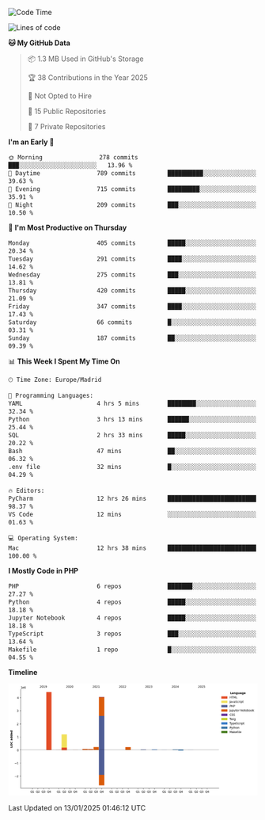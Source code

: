 <!--START_SECTION:waka-->
![Code Time](http://img.shields.io/badge/Code%20Time-589%20hrs%2018%20mins-blue)

![Lines of code](https://img.shields.io/badge/From%20Hello%20World%20I%27ve%20Written-10.4%20million%20lines%20of%20code-blue)

**🐱 My GitHub Data** 

> 📦 1.3 MB Used in GitHub's Storage 
 > 
> 🏆 38 Contributions in the Year 2025
 > 
> 🚫 Not Opted to Hire
 > 
> 📜 15 Public Repositories 
 > 
> 🔑 7 Private Repositories 
 > 
**I'm an Early 🐤** 

```text
🌞 Morning                278 commits         ███░░░░░░░░░░░░░░░░░░░░░░   13.96 % 
🌆 Daytime                789 commits         ██████████░░░░░░░░░░░░░░░   39.63 % 
🌃 Evening                715 commits         █████████░░░░░░░░░░░░░░░░   35.91 % 
🌙 Night                  209 commits         ███░░░░░░░░░░░░░░░░░░░░░░   10.50 % 
```
📅 **I'm Most Productive on Thursday** 

```text
Monday                   405 commits         █████░░░░░░░░░░░░░░░░░░░░   20.34 % 
Tuesday                  291 commits         ████░░░░░░░░░░░░░░░░░░░░░   14.62 % 
Wednesday                275 commits         ███░░░░░░░░░░░░░░░░░░░░░░   13.81 % 
Thursday                 420 commits         █████░░░░░░░░░░░░░░░░░░░░   21.09 % 
Friday                   347 commits         ████░░░░░░░░░░░░░░░░░░░░░   17.43 % 
Saturday                 66 commits          █░░░░░░░░░░░░░░░░░░░░░░░░   03.31 % 
Sunday                   187 commits         ██░░░░░░░░░░░░░░░░░░░░░░░   09.39 % 
```


📊 **This Week I Spent My Time On** 

```text
🕑︎ Time Zone: Europe/Madrid

💬 Programming Languages: 
YAML                     4 hrs 5 mins        ████████░░░░░░░░░░░░░░░░░   32.34 % 
Python                   3 hrs 13 mins       ██████░░░░░░░░░░░░░░░░░░░   25.44 % 
SQL                      2 hrs 33 mins       █████░░░░░░░░░░░░░░░░░░░░   20.22 % 
Bash                     47 mins             ██░░░░░░░░░░░░░░░░░░░░░░░   06.32 % 
.env file                32 mins             █░░░░░░░░░░░░░░░░░░░░░░░░   04.29 % 

🔥 Editors: 
PyCharm                  12 hrs 26 mins      █████████████████████████   98.37 % 
VS Code                  12 mins             ░░░░░░░░░░░░░░░░░░░░░░░░░   01.63 % 

💻 Operating System: 
Mac                      12 hrs 38 mins      █████████████████████████   100.00 % 
```

**I Mostly Code in PHP** 

```text
PHP                      6 repos             ███████░░░░░░░░░░░░░░░░░░   27.27 % 
Python                   4 repos             █████░░░░░░░░░░░░░░░░░░░░   18.18 % 
Jupyter Notebook         4 repos             █████░░░░░░░░░░░░░░░░░░░░   18.18 % 
TypeScript               3 repos             ███░░░░░░░░░░░░░░░░░░░░░░   13.64 % 
Makefile                 1 repo              █░░░░░░░░░░░░░░░░░░░░░░░░   04.55 % 
```



**Timeline**

![Lines of Code chart](https://raw.githubusercontent.com/danisoronellas/danisoronellas/main/assets/bar_graph.png)


 Last Updated on 13/01/2025 01:46:12 UTC
<!--END_SECTION:waka-->
